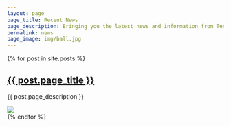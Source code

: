 ```yaml
---
layout: page
page_title: Recent News
page_description: Bringing you the latest news and information from Tennis Otago
permalink: news
page_image: img/ball.jpg
---
```


<section>
<div class="container">
    <div class="row">
        {% for post in site.posts %}
        <div class="col-md-6 news">
        <h2><a href="{{ site.url }}{{ post.url }}"> {{ post.page_title }} </a></h2>
        <p> {{ post.page_description }}</p>
        </div> 
        <div class="col-md-6 news-img">
        <img src='{{ post.page_image }}'/>
        </div>
        {% endfor %}
        </div>
</div> 
</section>
